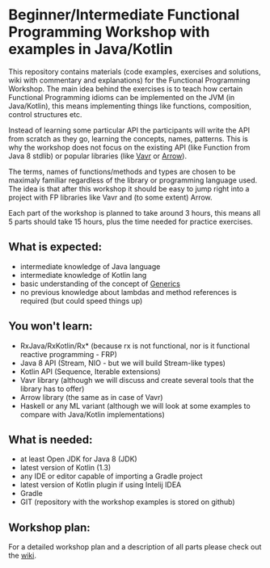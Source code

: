 # Beginner/Intermediate Functional Programming Workshop with examples in Java/Kotlin

This repository contains materials (code examples, exercises and solutions, wiki with commentary and explanations) for the Functional Programming Workshop. The main idea behind the exercises is to teach how certain Functional Programming idioms can be implemented on the JVM (in Java/Kotlin), this means implementing things like functions, composition, control structures etc.

Instead of learning some particular API the participants will write the API from scratch as they go, learning the concepts, names, patterns. This is why the workshop does not focus on the existing API (like Function from Java 8 stdlib) or popular libraries (like [Vavr](http://www.vavr.io/) or [Arrow](https://arrow-kt.io/)).

The terms, names of functions/methods and types are chosen to be maximaly familiar regardless of the library or programming language used. The idea is that after this workshop it should be easy to jump right into a project with FP libraries like Vavr and (to some extent) Arrow.

Each part of the workshop is planned to take around 3 hours, this means all 5 parts should take 15 hours, plus the time needed for practice exercises.

## What is expected:
- intermediate knowledge of Java language
- intermediate knowledge of Kotlin lang
- basic understanding of the concept of [Generics](https://docs.oracle.com/javase/tutorial/java/generics/)
- no previous knowledge about lambdas and method references is required (but could speed things up)

## You won't learn:
- RxJava/RxKotlin/Rx* (because rx is not functional, nor is it functional reactive programming - FRP)
- Java 8 API (Stream, NIO - but we will build Stream-like types)
- Kotlin API (Sequence, Iterable extensions)
- Vavr library (although we will discuss and create several tools that the library has to offer)
- Arrow library (the same as in case of Vavr)
- Haskell or any ML variant (although we will look at some examples to compare with Java/Kotlin implementations)

## What is needed:
- at least Open JDK for Java 8 (JDK)
- latest version of Kotlin (1.3)
- any IDE or editor capable of importing a Gradle project
- latest version of Kotlin plugin if using Intelij IDEA
- Gradle
- GIT (repository with the workshop examples is stored on github)

## Workshop plan:

For a detailed workshop plan and a description of all parts please check out the [wiki](https://github.com/ajoz/fp-workshop-jvm/wiki).
